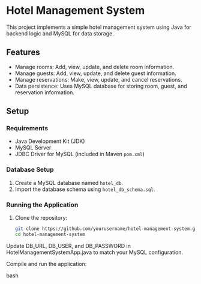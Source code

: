 # Hotel Management System

This project implements a simple hotel management system using Java for backend logic and MySQL for data storage.

## Features

- Manage rooms: Add, view, update, and delete room information.
- Manage guests: Add, view, update, and delete guest information.
- Manage reservations: Make, view, update, and cancel reservations.
- Data persistence: Uses MySQL database for storing room, guest, and reservation information.

## Setup

### Requirements

- Java Development Kit (JDK)
- MySQL Server
- JDBC Driver for MySQL (included in Maven `pom.xml`)

### Database Setup

1. Create a MySQL database named `hotel_db`.
2. Import the database schema using `hotel_db_schema.sql`.

### Running the Application

1. Clone the repository:

   ```bash
   git clone https://github.com/yourusername/hotel-management-system.git
   cd hotel-management-system
Update DB_URL, DB_USER, and DB_PASSWORD in HotelManagementSystemApp.java to match your MySQL configuration.

Compile and run the application:

bash
